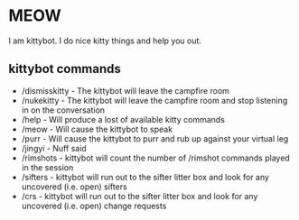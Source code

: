 MEOW
======
I am kittybot.  I do nice kitty things and help you out.

kittybot commands
------------------

* /dismisskitty - The kittybot will leave the campfire room
* /nukekitty - The kittybot will leave the campfire room and stop listening in on the conversation
* /help - Will produce a lost of available kitty commands
* /meow - Will cause the kittybot to speak
* /purr - Will cause the kittybot to purr and rub up against your virtual leg
* /jingyi - Nuff said
* /rimshots - kittybot will count the number of /rimshot commands played in the session
* /sifters - kittybot will run out to the sifter litter box and look for any uncovered (i.e. open) sifters
* /crs - kittybot will run out to the sifter litter box and look for any uncovered (i.e. open) change requests